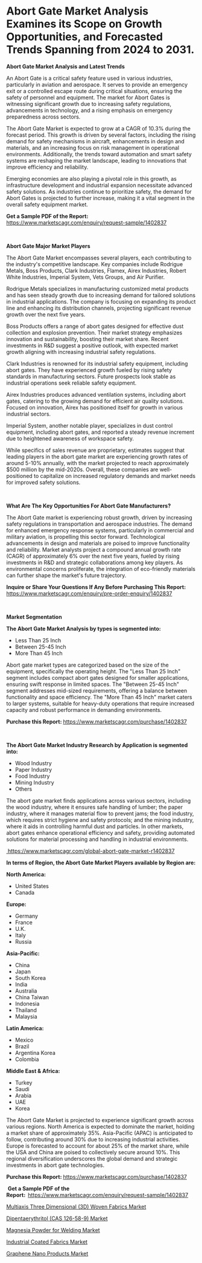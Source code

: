 <p><h1>Abort Gate Market Analysis Examines its Scope on Growth Opportunities, and Forecasted Trends Spanning from 2024 to 2031.</h1></p><p><strong>Abort Gate Market Analysis and Latest Trends</strong></p>
<p><p>An Abort Gate is a critical safety feature used in various industries, particularly in aviation and aerospace. It serves to provide an emergency exit or a controlled escape route during critical situations, ensuring the safety of personnel and equipment. The market for Abort Gates is witnessing significant growth due to increasing safety regulations, advancements in technology, and a rising emphasis on emergency preparedness across sectors.</p><p>The Abort Gate Market is expected to grow at a CAGR of 10.3% during the forecast period. This growth is driven by several factors, including the rising demand for safety mechanisms in aircraft, enhancements in design and materials, and an increasing focus on risk management in operational environments. Additionally, the trends toward automation and smart safety systems are reshaping the market landscape, leading to innovations that improve efficiency and reliability.</p><p>Emerging economies are also playing a pivotal role in this growth, as infrastructure development and industrial expansion necessitate advanced safety solutions. As industries continue to prioritize safety, the demand for Abort Gates is projected to further increase, making it a vital segment in the overall safety equipment market.</p></p>
<p><strong>Get a Sample PDF of the Report:&nbsp;</strong> <a href="https://www.marketscagr.com/enquiry/request-sample/1402837?utm_campaign=1802&utm_medium=2&utm_source=Github&utm_content=ia&utm_term=23102024&utm_id=abort-gate">https://www.marketscagr.com/enquiry/request-sample/1402837</a></p>
<p>&nbsp;</p>
<p><strong>Abort Gate Major Market Players</strong></p>
<p><p>The Abort Gate Market encompasses several players, each contributing to the industry's competitive landscape. Key companies include Rodrigue Metals, Boss Products, Clark Industries, Flamex, Airex Industries, Robert White Industries, Imperial System, Vets Groups, and Air Purifier.</p><p>Rodrigue Metals specializes in manufacturing customized metal products and has seen steady growth due to increasing demand for tailored solutions in industrial applications. The company is focusing on expanding its product line and enhancing its distribution channels, projecting significant revenue growth over the next five years.</p><p>Boss Products offers a range of abort gates designed for effective dust collection and explosion prevention. Their market strategy emphasizes innovation and sustainability, boosting their market share. Recent investments in R&D suggest a positive outlook, with expected market growth aligning with increasing industrial safety regulations.</p><p>Clark Industries is renowned for its industrial safety equipment, including abort gates. They have experienced growth fueled by rising safety standards in manufacturing sectors. Future prospects look stable as industrial operations seek reliable safety equipment.</p><p>Airex Industries produces advanced ventilation systems, including abort gates, catering to the growing demand for efficient air quality solutions. Focused on innovation, Airex has positioned itself for growth in various industrial sectors.</p><p>Imperial System, another notable player, specializes in dust control equipment, including abort gates, and reported a steady revenue increment due to heightened awareness of workspace safety.</p><p>While specifics of sales revenue are proprietary, estimates suggest that leading players in the abort gate market are experiencing growth rates of around 5-10% annually, with the market projected to reach approximately $500 million by the mid-2020s. Overall, these companies are well-positioned to capitalize on increased regulatory demands and market needs for improved safety solutions.</p></p>
<p>&nbsp;</p>
<p><strong>What Are The Key Opportunities For Abort Gate Manufacturers?</strong></p>
<p><p>The Abort Gate market is experiencing robust growth, driven by increasing safety regulations in transportation and aerospace industries. The demand for enhanced emergency response systems, particularly in commercial and military aviation, is propelling this sector forward. Technological advancements in design and materials are poised to improve functionality and reliability. Market analysts project a compound annual growth rate (CAGR) of approximately 6% over the next five years, fueled by rising investments in R&D and strategic collaborations among key players. As environmental concerns proliferate, the integration of eco-friendly materials can further shape the market's future trajectory.</p></p>
<p><strong>Inquire or Share Your Questions If Any Before Purchasing This Report:</strong> <a href="https://www.marketscagr.com/enquiry/pre-order-enquiry/1402837?utm_campaign=1802&utm_medium=2&utm_source=Github&utm_content=ia&utm_term=23102024&utm_id=abort-gate">https://www.marketscagr.com/enquiry/pre-order-enquiry/1402837</a></p>
<p>&nbsp;</p>
<p><strong>Market Segmentation</strong></p>
<p><strong>The Abort Gate Market Analysis by types is segmented into:</strong></p>
<p><ul><li>Less Than 25 Inch</li><li>Between 25-45 Inch</li><li>More Than 45 Inch</li></ul></p>
<p><p>Abort gate market types are categorized based on the size of the equipment, specifically the operating height. The "Less Than 25 Inch" segment includes compact abort gates designed for smaller applications, ensuring swift response in limited spaces. The "Between 25-45 Inch" segment addresses mid-sized requirements, offering a balance between functionality and space efficiency. The "More Than 45 Inch" market caters to larger systems, suitable for heavy-duty operations that require increased capacity and robust performance in demanding environments.</p></p>
<p><strong>Purchase this Report:&nbsp;</strong><a href="https://www.marketscagr.com/purchase/1402837?utm_campaign=1802&utm_medium=2&utm_source=Github&utm_content=ia&utm_term=23102024&utm_id=abort-gate">https://www.marketscagr.com/purchase/1402837</a></p>
<p>&nbsp;</p>
<p><strong>The Abort Gate Market Industry Research by Application is segmented into:</strong></p>
<p><ul><li>Wood Industry</li><li>Paper Industry</li><li>Food Industry</li><li>Mining Industry</li><li>Others</li></ul></p>
<p><p>The abort gate market finds applications across various sectors, including the wood industry, where it ensures safe handling of lumber; the paper industry, where it manages material flow to prevent jams; the food industry, which requires strict hygiene and safety protocols; and the mining industry, where it aids in controlling harmful dust and particles. In other markets, abort gates enhance operational efficiency and safety, providing automated solutions for material processing and handling in industrial environments.</p></p>
<p><a href="https://www.marketscagr.com/global-abort-gate-market-r1402837?utm_campaign=1802&utm_medium=2&utm_source=Github&utm_content=ia&utm_term=23102024&utm_id=abort-gate">&nbsp;https://www.marketscagr.com/global-abort-gate-market-r1402837</a></p>
<p><strong>In terms of Region, the Abort Gate Market Players available by Region are:</strong></p>
<p>
    <p> <strong> North America: </strong>
        <ul>
            <li>United States</li>
            <li>Canada</li>
        </ul>
        </p> 
    <p> <strong> Europe: </strong>
        <ul>
            <li>Germany</li>
            <li>France</li>
            <li>U.K.</li>
            <li>Italy</li>
            <li>Russia</li>
        </ul>
        </p> 
    <p> <strong> Asia-Pacific: </strong>
        <ul>
            <li>China</li>
            <li>Japan</li>
            <li>South Korea</li>
            <li>India</li>
            <li>Australia</li>
            <li>China Taiwan</li>
            <li>Indonesia</li>
            <li>Thailand</li>
            <li>Malaysia</li>
        </ul>
        </p> 
    <p> <strong> Latin America: </strong>
        <ul>
            <li>Mexico</li>
            <li>Brazil</li>
            <li>Argentina Korea</li>
            <li>Colombia</li>
        </ul>
        </p> 
    <p> <strong> Middle East & Africa: </strong>
        <ul>
            <li>Turkey</li>
            <li>Saudi</li>
            <li>Arabia</li>
            <li>UAE</li>
            <li>Korea</li>
        </ul>
    </p>
    </p>
<p><p>The Abort Gate Market is projected to experience significant growth across various regions. North America is expected to dominate the market, holding a market share of approximately 35%. Asia-Pacific (APAC) is anticipated to follow, contributing around 30% due to increasing industrial activities. Europe is forecasted to account for about 25% of the market share, while the USA and China are poised to collectively secure around 10%. This regional diversification underscores the global demand and strategic investments in abort gate technologies.</p></p>
<p><strong>Purchase this Report: </strong><a href="https://www.marketscagr.com/purchase/1402837?utm_campaign=1802&utm_medium=2&utm_source=Github&utm_content=ia&utm_term=23102024&utm_id=abort-gate">https://www.marketscagr.com/purchase/1402837</a></p>
<p>&nbsp;<strong>Get a Sample PDF of the Report:&nbsp;&nbsp;</strong><a href="https://www.marketscagr.com/enquiry/request-sample/1402837?utm_campaign=1802&utm_medium=2&utm_source=Github&utm_content=ia&utm_term=23102024&utm_id=abort-gate">https://www.marketscagr.com/enquiry/request-sample/1402837</a></p>
<p><strong></strong></p>
<p><p><a href="https://www.linkedin.com/pulse/global-multiaxis-three-dimensional-3d-woven-fabrics-market-size-lekle?utm_campaign=1802&utm_medium=2&utm_source=Github&utm_content=ia&utm_term=23102024&utm_id=abort-gate">Multiaxis Three Dimensional (3D) Woven Fabrics Market</a></p><p><a href="https://www.linkedin.com/pulse/dipentaerythritol-cas-126-58-9-market-research-report-exploring-izpae?utm_campaign=1802&utm_medium=2&utm_source=Github&utm_content=ia&utm_term=23102024&utm_id=abort-gate">Dipentaerythritol (CAS 126-58-9) Market</a></p><p><a href="https://www.linkedin.com/pulse/magnesia-powder-welding-market-size-share-growth-analysis-type-miyde?utm_campaign=1802&utm_medium=2&utm_source=Github&utm_content=ia&utm_term=23102024&utm_id=abort-gate">Magnesia Powder for Welding Market</a></p><p><a href="https://www.linkedin.com/pulse/in-depth-industrial-coated-fabrics-market-review-size-ynnte?utm_campaign=1802&utm_medium=2&utm_source=Github&utm_content=ia&utm_term=23102024&utm_id=abort-gate">Industrial Coated Fabrics Market</a></p><p><a href="https://www.linkedin.com/pulse/exploring-graphene-nano-products-market-dynamics-global-trends-summe?utm_campaign=1802&utm_medium=2&utm_source=Github&utm_content=ia&utm_term=23102024&utm_id=abort-gate">Graphene Nano Products Market</a></p></p>